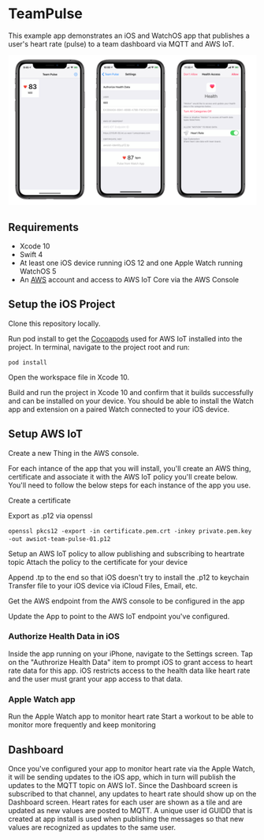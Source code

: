 # TeamPulse
This example app demonstrates an iOS and WatchOS app that publishes a user's heart rate (pulse) to a team dashboard via MQTT and AWS IoT.

<img src="Images/team-pulse-screen-shots.png">

## Requirements
* Xcode 10
* Swift 4
* At least one iOS device running iOS 12 and one Apple Watch running WatchOS 5
* An [AWS](http://aws.amazon.com) account and access to AWS IoT Core via the AWS Console

## Setup the iOS Project
Clone this repository locally.

Run pod install to get the [Cocoapods](http://www.cocoapods.org) used for AWS IoT installed into the project.  In terminal, navigate to the project root and run:
```
pod install
```

Open the workspace file in Xcode 10.

Build and run the project in Xcode 10 and confirm that it builds successfully and can be installed on your device.  You should be able to install the Watch app and extension on a paired Watch connected to your iOS device.

## Setup AWS IoT
Create a new Thing in the AWS console. 

For each intance of the app that you will install, you'll create an AWS thing, certificate and associate it with the AWS IoT policy you'll create below.  You'll need to follow the below steps for each instance of the app you use.

Create a certificate

Export as .p12 via openssl

```
openssl pkcs12 -export -in certificate.pem.crt -inkey private.pem.key -out awsiot-team-pulse-01.p12
```

Setup an AWS IoT policy to allow publishing and subscribing to heartrate topic
Attach the policy to the certificate for your device


Append .tp to the end so that iOS doesn't try to install the .p12 to keychain
Transfer file to your iOS device via iCloud Files, Email, etc.

Get the AWS endpoint from the AWS console to be configured in the app

Update the App to point to the AWS IoT endpoint you've configured.

### Authorize Health Data in iOS

Inside the app running on your iPhone, navigate to the Settings screen.  Tap on the "Authrorize Health Data" item to prompt iOS to grant access to heart rate data for this app.  iOS restricts access to the health data like heart rate and the user must grant your app access to that data.

### Apple Watch app
Run the Apple Watch app to monitor heart rate
Start a workout to be able to monitor more frequently and keep monitoring

## Dashboard

Once you've configured your app to monitor heart rate via the Apple Watch, it will be sending updates to the iOS app, which in turn will publish the updates to the MQTT topic on AWS IoT.  Since the Dashboard screen is subscribed to that channel, any updates to heart rate should show up on the Dashboard screen.  Heart rates for each user are shown as a tile and are updated as new values are posted to MQTT.  A unique user id GUIDD that is created at app install is used when publishing the messages so that new values are recognized as updates to the same user.